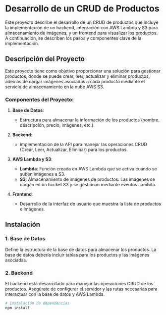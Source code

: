 # Desarrollo de un CRUD de Productos

Este proyecto describe el desarrollo de un CRUD de productos que incluye la implementación de un backend, integración con AWS Lambda y S3 para almacenamiento de imágenes, y un frontend para visualizar los productos. A continuación, se describen los pasos y componentes clave de la implementación.

## Descripción del Proyecto

Este proyecto tiene como objetivo proporcionar una solución para gestionar productos, donde se puede crear, leer, actualizar y eliminar productos, además de cargar imágenes asociadas a cada producto mediante el servicio de almacenamiento en la nube AWS S3.

### Componentes del Proyecto:

1. **Base de Datos**:
   - Estructura para almacenar la información de los productos (nombre, descripción, precio, imágenes, etc.).

2. **Backend**:
   - Implementación de la API para manejar las operaciones CRUD (Crear, Leer, Actualizar, Eliminar) para los productos.

3. **AWS Lambda y S3**:
   - **Lambda**: Función creada en AWS Lambda que se activa cuando se suben imágenes a S3.
   - **S3**: Almacenamiento de imágenes de productos. Las imágenes se cargan en un bucket S3 y se gestionan mediante eventos Lambda.

4. **Frontend**:
   - Desarrollo de la interfaz de usuario que muestra la lista de productos e imágenes.

## Instalación

### 1. Base de Datos

Define la estructura de la base de datos para almacenar los productos. La base de datos debería incluir tablas para los productos y las imágenes asociadas.

### 2. Backend

El backend está desarrollado para manejar las operaciones CRUD de los productos. Asegúrate de configurar el servidor y las rutas necesarias para interactuar con la base de datos y AWS Lambda.

```bash
# Instalación de dependencias
npm install
